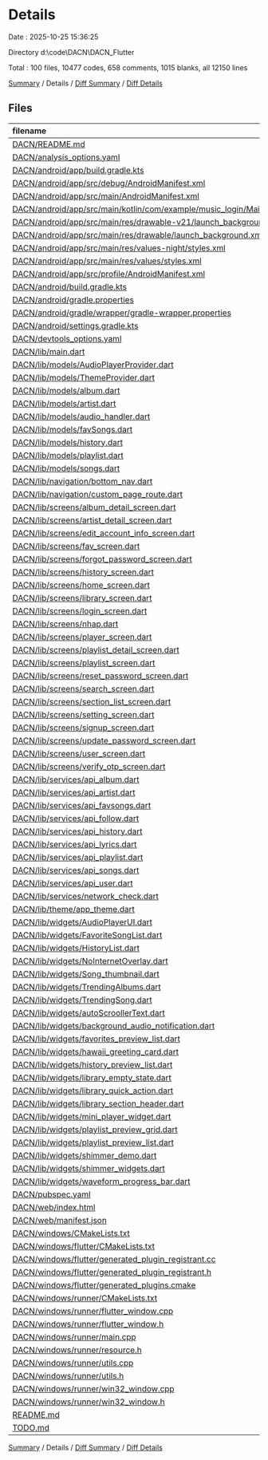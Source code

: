 # Details

Date : 2025-10-25 15:36:25

Directory d:\\code\\DACN\\DACN_Flutter

Total : 100 files,  10477 codes, 658 comments, 1015 blanks, all 12150 lines

[Summary](results.md) / Details / [Diff Summary](diff.md) / [Diff Details](diff-details.md)

## Files
| filename | language | code | comment | blank | total |
| :--- | :--- | ---: | ---: | ---: | ---: |
| [DACN/README.md](/DACN/README.md) | Markdown | 16 | 0 | 14 | 30 |
| [DACN/analysis\_options.yaml](/DACN/analysis_options.yaml) | YAML | 1 | 0 | 1 | 2 |
| [DACN/android/app/build.gradle.kts](/DACN/android/app/build.gradle.kts) | Kotlinscript | 32 | 6 | 7 | 45 |
| [DACN/android/app/src/debug/AndroidManifest.xml](/DACN/android/app/src/debug/AndroidManifest.xml) | XML | 3 | 4 | 1 | 8 |
| [DACN/android/app/src/main/AndroidManifest.xml](/DACN/android/app/src/main/AndroidManifest.xml) | XML | 42 | 11 | 3 | 56 |
| [DACN/android/app/src/main/kotlin/com/example/music\_login/MainActivity.kt](/DACN/android/app/src/main/kotlin/com/example/music_login/MainActivity.kt) | Kotlin | 3 | 0 | 4 | 7 |
| [DACN/android/app/src/main/res/drawable-v21/launch\_background.xml](/DACN/android/app/src/main/res/drawable-v21/launch_background.xml) | XML | 4 | 7 | 2 | 13 |
| [DACN/android/app/src/main/res/drawable/launch\_background.xml](/DACN/android/app/src/main/res/drawable/launch_background.xml) | XML | 4 | 7 | 2 | 13 |
| [DACN/android/app/src/main/res/values-night/styles.xml](/DACN/android/app/src/main/res/values-night/styles.xml) | XML | 9 | 9 | 1 | 19 |
| [DACN/android/app/src/main/res/values/styles.xml](/DACN/android/app/src/main/res/values/styles.xml) | XML | 9 | 9 | 1 | 19 |
| [DACN/android/app/src/profile/AndroidManifest.xml](/DACN/android/app/src/profile/AndroidManifest.xml) | XML | 3 | 4 | 1 | 8 |
| [DACN/android/build.gradle.kts](/DACN/android/build.gradle.kts) | Kotlinscript | 21 | 0 | 4 | 25 |
| [DACN/android/gradle.properties](/DACN/android/gradle.properties) | Properties | 4 | 0 | 1 | 5 |
| [DACN/android/gradle/wrapper/gradle-wrapper.properties](/DACN/android/gradle/wrapper/gradle-wrapper.properties) | Properties | 5 | 0 | 1 | 6 |
| [DACN/android/settings.gradle.kts](/DACN/android/settings.gradle.kts) | Kotlinscript | 22 | 0 | 5 | 27 |
| [DACN/devtools\_options.yaml](/DACN/devtools_options.yaml) | YAML | 3 | 0 | 1 | 4 |
| [DACN/lib/main.dart](/DACN/lib/main.dart) | Dart | 176 | 0 | 13 | 189 |
| [DACN/lib/models/AudioPlayerProvider.dart](/DACN/lib/models/AudioPlayerProvider.dart) | Dart | 171 | 15 | 35 | 221 |
| [DACN/lib/models/ThemeProvider.dart](/DACN/lib/models/ThemeProvider.dart) | Dart | 33 | 0 | 8 | 41 |
| [DACN/lib/models/album.dart](/DACN/lib/models/album.dart) | Dart | 20 | 11 | 3 | 34 |
| [DACN/lib/models/artist.dart](/DACN/lib/models/artist.dart) | Dart | 43 | 0 | 1 | 44 |
| [DACN/lib/models/audio\_handler.dart](/DACN/lib/models/audio_handler.dart) | Dart | 100 | 2 | 17 | 119 |
| [DACN/lib/models/favSongs.dart](/DACN/lib/models/favSongs.dart) | Dart | 29 | 0 | 5 | 34 |
| [DACN/lib/models/history.dart](/DACN/lib/models/history.dart) | Dart | 34 | 0 | 4 | 38 |
| [DACN/lib/models/playlist.dart](/DACN/lib/models/playlist.dart) | Dart | 70 | 0 | 9 | 79 |
| [DACN/lib/models/songs.dart](/DACN/lib/models/songs.dart) | Dart | 32 | 4 | 3 | 39 |
| [DACN/lib/navigation/bottom\_nav.dart](/DACN/lib/navigation/bottom_nav.dart) | Dart | 174 | 22 | 16 | 212 |
| [DACN/lib/navigation/custom\_page\_route.dart](/DACN/lib/navigation/custom_page_route.dart) | Dart | 73 | 7 | 13 | 93 |
| [DACN/lib/screens/album\_detail\_screen.dart](/DACN/lib/screens/album_detail_screen.dart) | Dart | 596 | 7 | 23 | 626 |
| [DACN/lib/screens/artist\_detail\_screen.dart](/DACN/lib/screens/artist_detail_screen.dart) | Dart | 181 | 2 | 10 | 193 |
| [DACN/lib/screens/edit\_account\_info\_screen.dart](/DACN/lib/screens/edit_account_info_screen.dart) | Dart | 175 | 4 | 16 | 195 |
| [DACN/lib/screens/fav\_screen.dart](/DACN/lib/screens/fav_screen.dart) | Dart | 74 | 0 | 12 | 86 |
| [DACN/lib/screens/forgot\_password\_screen.dart](/DACN/lib/screens/forgot_password_screen.dart) | Dart | 62 | 0 | 9 | 71 |
| [DACN/lib/screens/history\_screen.dart](/DACN/lib/screens/history_screen.dart) | Dart | 63 | 1 | 7 | 71 |
| [DACN/lib/screens/home\_screen.dart](/DACN/lib/screens/home_screen.dart) | Dart | 242 | 90 | 24 | 356 |
| [DACN/lib/screens/library\_screen.dart](/DACN/lib/screens/library_screen.dart) | Dart | 476 | 32 | 31 | 539 |
| [DACN/lib/screens/login\_screen.dart](/DACN/lib/screens/login_screen.dart) | Dart | 329 | 6 | 10 | 345 |
| [DACN/lib/screens/nhap.dart](/DACN/lib/screens/nhap.dart) | Dart | 314 | 12 | 24 | 350 |
| [DACN/lib/screens/player\_screen.dart](/DACN/lib/screens/player_screen.dart) | Dart | 492 | 8 | 36 | 536 |
| [DACN/lib/screens/playlist\_detail\_screen.dart](/DACN/lib/screens/playlist_detail_screen.dart) | Dart | 477 | 2 | 30 | 509 |
| [DACN/lib/screens/playlist\_screen.dart](/DACN/lib/screens/playlist_screen.dart) | Dart | 138 | 1 | 11 | 150 |
| [DACN/lib/screens/reset\_password\_screen.dart](/DACN/lib/screens/reset_password_screen.dart) | Dart | 65 | 0 | 9 | 74 |
| [DACN/lib/screens/search\_screen.dart](/DACN/lib/screens/search_screen.dart) | Dart | 376 | 1 | 22 | 399 |
| [DACN/lib/screens/section\_list\_screen.dart](/DACN/lib/screens/section_list_screen.dart) | Dart | 0 | 85 | 5 | 90 |
| [DACN/lib/screens/setting\_screen.dart](/DACN/lib/screens/setting_screen.dart) | Dart | 151 | 0 | 7 | 158 |
| [DACN/lib/screens/signup\_screen.dart](/DACN/lib/screens/signup_screen.dart) | Dart | 275 | 4 | 11 | 290 |
| [DACN/lib/screens/update\_password\_screen.dart](/DACN/lib/screens/update_password_screen.dart) | Dart | 209 | 5 | 16 | 230 |
| [DACN/lib/screens/user\_screen.dart](/DACN/lib/screens/user_screen.dart) | Dart | 220 | 37 | 22 | 279 |
| [DACN/lib/screens/verify\_otp\_screen.dart](/DACN/lib/screens/verify_otp_screen.dart) | Dart | 63 | 0 | 9 | 72 |
| [DACN/lib/services/api\_album.dart](/DACN/lib/services/api_album.dart) | Dart | 30 | 0 | 6 | 36 |
| [DACN/lib/services/api\_artist.dart](/DACN/lib/services/api_artist.dart) | Dart | 93 | 2 | 13 | 108 |
| [DACN/lib/services/api\_favsongs.dart](/DACN/lib/services/api_favsongs.dart) | Dart | 115 | 1 | 14 | 130 |
| [DACN/lib/services/api\_follow.dart](/DACN/lib/services/api_follow.dart) | Dart | 86 | 1 | 10 | 97 |
| [DACN/lib/services/api\_history.dart](/DACN/lib/services/api_history.dart) | Dart | 55 | 0 | 7 | 62 |
| [DACN/lib/services/api\_lyrics.dart](/DACN/lib/services/api_lyrics.dart) | Dart | 94 | 1 | 10 | 105 |
| [DACN/lib/services/api\_playlist.dart](/DACN/lib/services/api_playlist.dart) | Dart | 199 | 0 | 26 | 225 |
| [DACN/lib/services/api\_songs.dart](/DACN/lib/services/api_songs.dart) | Dart | 29 | 32 | 8 | 69 |
| [DACN/lib/services/api\_user.dart](/DACN/lib/services/api_user.dart) | Dart | 251 | 18 | 35 | 304 |
| [DACN/lib/services/network\_check.dart](/DACN/lib/services/network_check.dart) | Dart | 10 | 0 | 2 | 12 |
| [DACN/lib/theme/app\_theme.dart](/DACN/lib/theme/app_theme.dart) | Dart | 123 | 1 | 8 | 132 |
| [DACN/lib/widgets/AudioPlayerUI.dart](/DACN/lib/widgets/AudioPlayerUI.dart) | Dart | 216 | 4 | 9 | 229 |
| [DACN/lib/widgets/FavoriteSongList.dart](/DACN/lib/widgets/FavoriteSongList.dart) | Dart | 98 | 0 | 6 | 104 |
| [DACN/lib/widgets/HistoryList.dart](/DACN/lib/widgets/HistoryList.dart) | Dart | 79 | 1 | 7 | 87 |
| [DACN/lib/widgets/NoInternetOverlay.dart](/DACN/lib/widgets/NoInternetOverlay.dart) | Dart | 85 | 1 | 5 | 91 |
| [DACN/lib/widgets/Song\_thumbnail.dart](/DACN/lib/widgets/Song_thumbnail.dart) | Dart | 0 | 0 | 1 | 1 |
| [DACN/lib/widgets/TrendingAlbums.dart](/DACN/lib/widgets/TrendingAlbums.dart) | Dart | 218 | 2 | 11 | 231 |
| [DACN/lib/widgets/TrendingSong.dart](/DACN/lib/widgets/TrendingSong.dart) | Dart | 553 | 32 | 18 | 603 |
| [DACN/lib/widgets/autoScroollerText.dart](/DACN/lib/widgets/autoScroollerText.dart) | Dart | 28 | 2 | 4 | 34 |
| [DACN/lib/widgets/background\_audio\_notification.dart](/DACN/lib/widgets/background_audio_notification.dart) | Dart | 0 | 0 | 1 | 1 |
| [DACN/lib/widgets/favorites\_preview\_list.dart](/DACN/lib/widgets/favorites_preview_list.dart) | Dart | 89 | 0 | 4 | 93 |
| [DACN/lib/widgets/hawaii\_greeting\_card.dart](/DACN/lib/widgets/hawaii_greeting_card.dart) | Dart | 107 | 2 | 5 | 114 |
| [DACN/lib/widgets/history\_preview\_list.dart](/DACN/lib/widgets/history_preview_list.dart) | Dart | 63 | 0 | 4 | 67 |
| [DACN/lib/widgets/library\_empty\_state.dart](/DACN/lib/widgets/library_empty_state.dart) | Dart | 48 | 0 | 3 | 51 |
| [DACN/lib/widgets/library\_quick\_action.dart](/DACN/lib/widgets/library_quick_action.dart) | Dart | 53 | 0 | 3 | 56 |
| [DACN/lib/widgets/library\_section\_header.dart](/DACN/lib/widgets/library_section_header.dart) | Dart | 30 | 5 | 3 | 38 |
| [DACN/lib/widgets/mini\_player\_widget.dart](/DACN/lib/widgets/mini_player_widget.dart) | Dart | 91 | 0 | 9 | 100 |
| [DACN/lib/widgets/playlist\_preview\_grid.dart](/DACN/lib/widgets/playlist_preview_grid.dart) | Dart | 63 | 0 | 3 | 66 |
| [DACN/lib/widgets/playlist\_preview\_list.dart](/DACN/lib/widgets/playlist_preview_list.dart) | Dart | 60 | 0 | 3 | 63 |
| [DACN/lib/widgets/shimmer\_demo.dart](/DACN/lib/widgets/shimmer_demo.dart) | Dart | 79 | 2 | 6 | 87 |
| [DACN/lib/widgets/shimmer\_widgets.dart](/DACN/lib/widgets/shimmer_widgets.dart) | Dart | 355 | 21 | 12 | 388 |
| [DACN/lib/widgets/waveform\_progress\_bar.dart](/DACN/lib/widgets/waveform_progress_bar.dart) | Dart | 128 | 2 | 24 | 154 |
| [DACN/pubspec.yaml](/DACN/pubspec.yaml) | YAML | 43 | 4 | 10 | 57 |
| [DACN/web/index.html](/DACN/web/index.html) | HTML | 19 | 15 | 5 | 39 |
| [DACN/web/manifest.json](/DACN/web/manifest.json) | JSON | 35 | 0 | 1 | 36 |
| [DACN/windows/CMakeLists.txt](/DACN/windows/CMakeLists.txt) | CMake | 89 | 0 | 20 | 109 |
| [DACN/windows/flutter/CMakeLists.txt](/DACN/windows/flutter/CMakeLists.txt) | CMake | 98 | 0 | 12 | 110 |
| [DACN/windows/flutter/generated\_plugin\_registrant.cc](/DACN/windows/flutter/generated_plugin_registrant.cc) | C++ | 12 | 4 | 5 | 21 |
| [DACN/windows/flutter/generated\_plugin\_registrant.h](/DACN/windows/flutter/generated_plugin_registrant.h) | C++ | 5 | 5 | 6 | 16 |
| [DACN/windows/flutter/generated\_plugins.cmake](/DACN/windows/flutter/generated_plugins.cmake) | CMake | 21 | 0 | 6 | 27 |
| [DACN/windows/runner/CMakeLists.txt](/DACN/windows/runner/CMakeLists.txt) | CMake | 34 | 0 | 7 | 41 |
| [DACN/windows/runner/flutter\_window.cpp](/DACN/windows/runner/flutter_window.cpp) | C++ | 49 | 7 | 16 | 72 |
| [DACN/windows/runner/flutter\_window.h](/DACN/windows/runner/flutter_window.h) | C++ | 20 | 5 | 9 | 34 |
| [DACN/windows/runner/main.cpp](/DACN/windows/runner/main.cpp) | C++ | 30 | 4 | 10 | 44 |
| [DACN/windows/runner/resource.h](/DACN/windows/runner/resource.h) | C++ | 9 | 6 | 2 | 17 |
| [DACN/windows/runner/utils.cpp](/DACN/windows/runner/utils.cpp) | C++ | 54 | 2 | 10 | 66 |
| [DACN/windows/runner/utils.h](/DACN/windows/runner/utils.h) | C++ | 8 | 6 | 6 | 20 |
| [DACN/windows/runner/win32\_window.cpp](/DACN/windows/runner/win32_window.cpp) | C++ | 210 | 24 | 55 | 289 |
| [DACN/windows/runner/win32\_window.h](/DACN/windows/runner/win32_window.h) | C++ | 48 | 31 | 24 | 103 |
| [README.md](/README.md) | Markdown | 26 | 0 | 6 | 32 |
| [TODO.md](/TODO.md) | Markdown | 25 | 0 | 5 | 30 |

[Summary](results.md) / Details / [Diff Summary](diff.md) / [Diff Details](diff-details.md)